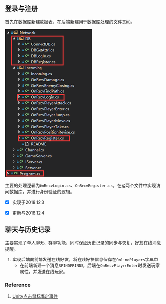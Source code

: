## 登录与注册

首先在数据库新建数据表，在后端新建用于数据库处理的文件夹`DB`。

![54408024390](./Doc/pic/dblist.png)

主要的处理逻辑为`OnRecvLogin.cs`、`OnRecvRegister.cs`，在这两个文件中实现访问数据库，并进行身份验证的逻辑。

- [x] 实现于2018.12.3


- [x] 更新与2018.12.4

## 聊天与历史记录

主要实现了单人聊天、群聊功能，同时保证历史记录的同步与恢复，好友在线消息提醒。

1. 实现后端向前端发送在线好友，将在线好友信息保存在`OnlinePlayers`字典中
   - 在前端新建一个消息`SFINDFRINDS`，后端在`OnRecvPlayerEnter`时发送玩家属性，并发送在线玩家。

### Reference

1. [Unity点击鼠标绑定事件](https://www.cnblogs.com/isayes/p/6370168.html)

